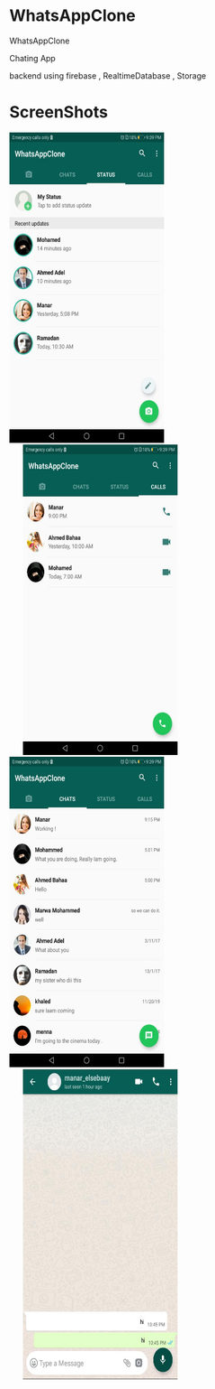 # WhatsAppClone



WhatsAppClone 


Chating App

backend using firebase , RealtimeDatabase , Storage 


# ScreenShots





<img height=550 width=275 src="WhatsApp Image 2019-11-26 at 9.40.52 PM(1).jpeg"> <img height=550 width=275 src="WhatsApp Image 2019-11-26 at 9.40.52 PM(2).jpeg" hspace=24/><img height=550 width=275 src="WhatsApp Image 2019-11-26 at 9.40.52 PM.jpeg"/> <img height=550 width=275 src="https://github.com/ManarElsebaay13/WhatsAppClone/blob/master/WhatsApp%20Image%202019-09-22%20at%206.53.29%20PM.jpeg" hspace=24/>





